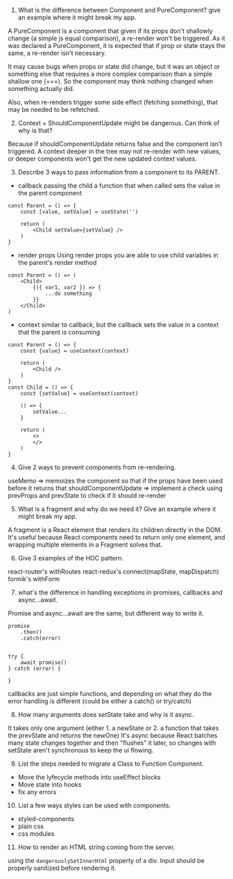 1. What is the difference between Component and PureComponent? give an example where it might break my app.

A PureComponent is a component that given if its props don't shallowly change (a simple js equal comparison), a re-render won't be triggered. As it was declared a PureComponent, it is expected that if prop or state stays the same, a re-render isn't necessary.

It may cause bugs when props or state did change, but it was an object or something else that requires a more complex comparison than a simple shallow one (===). So the component may think nothing changed when something actually did.

Also, when re-renders trigger some side effect (fetching something), that may be needed to be refetched.

2. Context + ShouldComponentUpdate might be dangerous. Can think of why is that?

Because if shouldComponentUpdate returns false and the component isn't triggered. A context deeper in the tree may not re-render with new values, or deeper components won't get the new updated context values.

3. Describe 3 ways to pass information from a component to its PARENT.

- callback
  passing the child a function that when called sets the value in the parent component

```
const Parent = () => {
    const [value, setValue] = useState('')

    return (
        <Child setValue={setValue} />
    )
}

```

- render props
  Using render props you are able to use child variables in the parent's render method

```
const Parent = () => (
    <Child>
        {({ var1, var2 }) => {
            ...do something
        }}
    </Child>
)

```

- context
  similar to callback, but the callback sets the value in a context that the parent is consuming

```
const Parent = () => {
    const {value} = useContext(context)

    return (
        <Child />
    )
}
const Child = () => {
    const {setValue} = useContext(context)

    () => {
        setValue...
    }

    return (
        <>
        </>
    )
}

```

4. Give 2 ways to prevent components from re-rendering.

useMemo => memoizes the component so that if the props have been used before it returns that
shouldComponentUpdate => implement a check using prevProps and prevState to check if it should re-render

5. What is a fragment and why do we need it? Give an example where it might break my app.

A fragment is a React element that renders its children directly in the DOM. It's useful because React components need to return only one element, and wrapping multiple elements in a Fragment solves that.

6. Give 3 examples of the HOC pattern.

react-router's withRoutes
react-redux's connect(mapState, mapDispatch)
formik's withForm

7. what's the difference in handling exceptions in promises, callbacks and async...await.

Promise and async...await are the same, but different way to write it.

```
promise
    .then()
    .catch(error)


try {
    await promise()
} catch (error) {

}
```

callbacks are just simple functions, and depending on what they do the error handling is different (could be either a catch() or try/catch)

8. How many arguments does setState take and why is it async.

It takes only one argument (either 1. a newState or 2. a function that takes the prevState and returns the newOne)
It's async because React batches many state changes together and then "flushes" it later, so changes with setState aren't synchronous to keep the ui flowing.

9. List the steps needed to migrate a Class to Function Component.

- Move the lyfecycle methods into useEffect blocks
- Move state into hooks
- fix any errors

10. List a few ways styles can be used with components.

- styled-components
- plain css
- css modules

11. How to render an HTML string coming from the server.

using the `dangerouslySetInnerHtml` property of a div. Input should be properly sanitized before rendering it.
